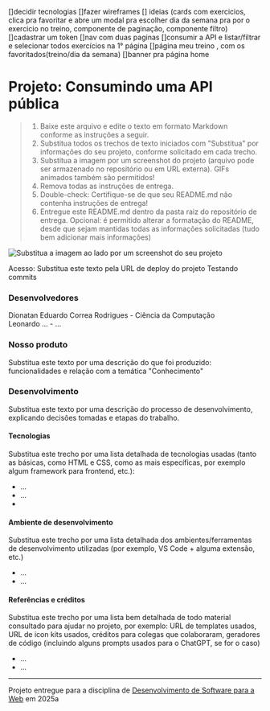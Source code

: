 []decidir tecnologias
[]fazer wireframes
[] ideias (cards com exercicios, clica pra favoritar e abre um modal pra escolher dia da semana pra por o exercicio no treino, componente de paginação, componente filtro)
[]cadastrar um token
[]nav com duas paginas 
[]consumir a API e listar/filtrar e selecionar todos exercícios na 1° página
[]página meu treino , com os favoritados(treino/dia da semana)
[]banner pra página home

# Projeto: Consumindo uma API pública

> 1. Baixe este arquivo e edite o texto em formato Markdown conforme as instruções a seguir.
> 2. Substitua todos os trechos de texto iniciados com "Substitua" por informações do seu projeto, conforme solicitado em cada trecho.
> 3. Substitua a imagem por um screenshot do projeto (arquivo pode ser armazenado no repositório ou em URL externa). GIFs animados também são permitidos!
> 4. Remova todas as instruções de entrega.
> 5. Double-check: Certifique-se de que seu README.md não contenha instruções de entrega!
> 6. Entregue este README.md dentro da pasta raiz do repositório de entrega.
> Opcional: é permitido alterar a formatação do README, desde que sejam mantidas todas as informações solicitadas (tudo bem adicionar mais informações)

![Substitua a imagem ao lado por um screenshot do seu projeto](https://mdswanson.com/static/chops-ux-step-4.png "Screenshot do projeto")


Acesso: Substitua este texto pela URL de deploy do projeto
Testando commits

### Desenvolvedores
Dionatan Eduardo Correa Rodrigues - Ciência da Computação<br>
Leonardo ... - ...


### Nosso produto

Substitua este texto por uma descrição do que foi produzido: funcionalidades e relação com a temática "Conhecimento"



### Desenvolvimento

Substitua este texto por uma descrição do processo de desenvolvimento, explicando decisões tomadas e etapas do trabalho.


#### Tecnologias

Substitua este trecho por uma lista detalhada de tecnologias usadas (tanto as básicas, como HTML e CSS, como as mais específicas, por exemplo algum framework para frontend, etc.):
- ...
- ...
- 

#### Ambiente de desenvolvimento

Substitua este trecho por uma lista detalhada dos ambientes/ferramentas de desenvolvimento utilizadas (por exemplo, VS Code + alguma extensão, etc.)
- ...
- ...

#### Referências e créditos

Substitua este trecho por uma lista bem detalhada de todo material consultado para ajudar no projeto, por exemplo:  URL de templates usados, URL de icon kits usados, créditos para colegas que colaboraram, geradores de código (incluindo alguns prompts usados para o ChatGPT, se for o caso)
- ...
- ...




---
Projeto entregue para a disciplina de [Desenvolvimento de Software para a Web](http://github.com/andreainfufsm/elc1090-2025a) em 2025a